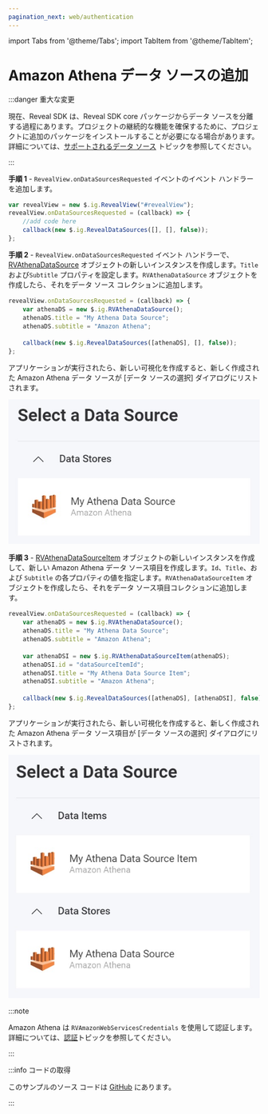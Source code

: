 ```yaml
---
pagination_next: web/authentication
---
```


import Tabs from '@theme/Tabs';
import TabItem from '@theme/TabItem';

# Amazon Athena データ ソースの追加

:::danger 重大な変更

現在、Reveal SDK は、Reveal SDK core パッケージからデータ ソースを分離する過程にあります。プロジェクトの継続的な機能を確保するために、プロジェクトに追加のパッケージをインストールすることが必要になる場合があります。詳細については、[サポートされるデータ ソース](web/datasources.md#サポートされるデータ-ソース) トピックを参照してください。

:::

**手順 1** - `RevealView.onDataSourcesRequested` イベントのイベント ハンドラーを追加します。

```js
var revealView = new $.ig.RevealView("#revealView");
revealView.onDataSourcesRequested = (callback) => {
    //add code here
    callback(new $.ig.RevealDataSources([], [], false));
};
```

**手順 2** - `RevealView.onDataSourcesRequested` イベント ハンドラーで、[RVAthenaDataSource](https://help.revealbi.io/api/javascript/latest/classes/rvathenadatasource.html) オブジェクトの新しいインスタンスを作成します。`Title` および`Subtitle` プロパティを設定します。`RVAthenaDataSource` オブジェクトを作成したら、それをデータ ソース コレクションに追加します。

```js
revealView.onDataSourcesRequested = (callback) => {
    var athenaDS = new $.ig.RVAthenaDataSource();
    athenaDS.title = "My Athena Data Source";
    athenaDS.subtitle = "Amazon Athena";

    callback(new $.ig.RevealDataSources([athenaDS], [], false));
};
```

アプリケーションが実行されたら、新しい可視化を作成すると、新しく作成された Amazon Athena データ ソースが [データ ソースの選択] ダイアログにリストされます。

![](images/amazon-athena-data-source.jpg)

**手順 3** - [RVAthenaDataSourceItem](https://help.revealbi.io/api/javascript/latest/classes/rvathenadatasourceitem.html) オブジェクトの新しいインスタンスを作成して、新しい Amazon Athena データ ソース項目を作成します。`Id`、`Title`、および `Subtitle` の各プロパティの値を指定します。`RVAthenaDataSourceItem` オブジェクトを作成したら、それをデータ ソース項目コレクションに追加します。

```js
revealView.onDataSourcesRequested = (callback) => {
    var athenaDS = new $.ig.RVAthenaDataSource();
    athenaDS.title = "My Athena Data Source";
    athenaDS.subtitle = "Amazon Athena";

    var athenaDSI = new $.ig.RVAthenaDataSourceItem(athenaDS);
    athenaDSI.id = "dataSourceItemId";
    athenaDSI.title = "My Athena Data Source Item";
    athenaDSI.subtitle = "Amazon Athena";

    callback(new $.ig.RevealDataSources([athenaDS], [athenaDSI], false));
};
```

アプリケーションが実行されたら、新しい可視化を作成すると、新しく作成された Amazon Athena データ ソース項目が [データ ソースの選択] ダイアログにリストされます。

![](images/amazon-athena-data-source-item.jpg)

:::note

Amazon Athena は `RVAmazonWebServicesCredentials` を使用して認証します。詳細については、[認証](../authentication.md#amazon-web-services)トピックを参照してください。

:::

:::info コードの取得

このサンプルのソース コードは [GitHub](https://github.com/RevealBi/sdk-samples-javascript/tree/main/DataSources/Amazon-Athena) にあります。

:::
